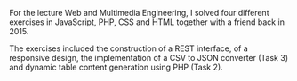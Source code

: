 For the lecture Web and Multimedia Engineering, I solved four different exercises in JavaScript, PHP, CSS and HTML together with a friend back in 2015.

The exercises included the construction of a REST interface, of a responsive design, the implementation of a CSV to JSON converter (Task 3) and dynamic table content generation using PHP (Task 2). 
